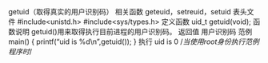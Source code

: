 getuid（取得真实的用户识别码）
相关函数
geteuid，setreuid，setuid
表头文件
#include<unistd.h>
#include<sys/types.h>
定义函数
uid_t getuid(void);
函数说明
getuid()用来取得执行目前进程的用户识别码。
返回值
用户识别码
范例
main()
{ 
printf(“uid is %d\n”,getuid());
}
执行
uid is 0 /*当使用root身份执行范例程序时*/